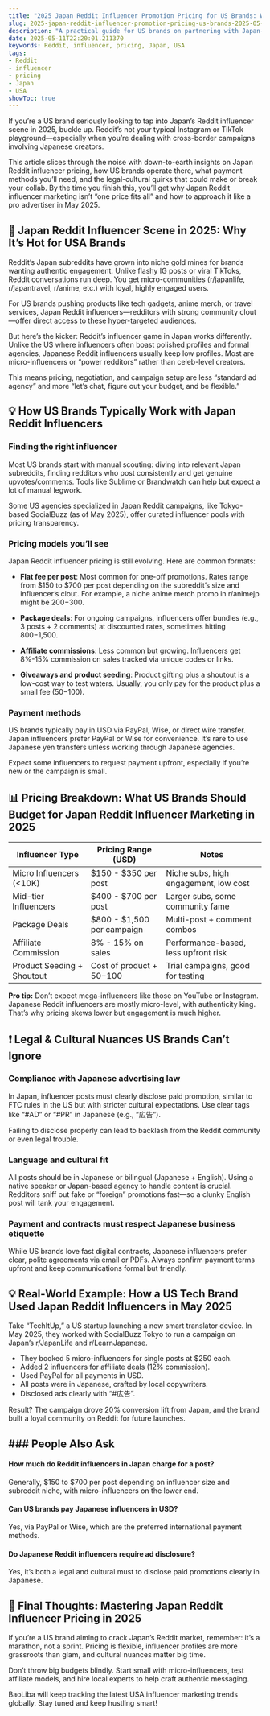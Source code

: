 ```yaml
---
title: "2025 Japan Reddit Influencer Promotion Pricing for US Brands: What You Need to Know"
slug: 2025-japan-reddit-influencer-promotion-pricing-us-brands-2025-05-11
description: "A practical guide for US brands on partnering with Japan-based Reddit influencers in 2025. Understand pricing models, payment methods, and platform nuances to maximize ROI."
date: 2025-05-11T22:20:01.211370
keywords: Reddit, influencer, pricing, Japan, USA
tags:
- Reddit
- influencer
- pricing
- Japan
- USA
showToc: true
---
```


If you’re a US brand seriously looking to tap into Japan’s Reddit influencer scene in 2025, buckle up. Reddit’s not your typical Instagram or TikTok playground—especially when you’re dealing with cross-border campaigns involving Japanese creators.  

This article slices through the noise with down-to-earth insights on Japan Reddit influencer pricing, how US brands operate there, what payment methods you’ll need, and the legal-cultural quirks that could make or break your collab. By the time you finish this, you’ll get why Japan Reddit influencer marketing isn’t “one price fits all” and how to approach it like a pro advertiser in May 2025.  

## 📢 Japan Reddit Influencer Scene in 2025: Why It’s Hot for USA Brands  

Reddit’s Japan subreddits have grown into niche gold mines for brands wanting authentic engagement. Unlike flashy IG posts or viral TikToks, Reddit conversations run deep. You get micro-communities (r/japanlife, r/japantravel, r/anime, etc.) with loyal, highly engaged users.  

For US brands pushing products like tech gadgets, anime merch, or travel services, Japan Reddit influencers—redditors with strong community clout—offer direct access to these hyper-targeted audiences.  

But here’s the kicker: Reddit’s influencer game in Japan works differently. Unlike the US where influencers often boast polished profiles and formal agencies, Japanese Reddit influencers usually keep low profiles. Most are micro-influencers or “power redditors” rather than celeb-level creators.  

This means pricing, negotiation, and campaign setup are less “standard ad agency” and more “let’s chat, figure out your budget, and be flexible.”  

## 💡 How US Brands Typically Work with Japan Reddit Influencers  

### Finding the right influencer  

Most US brands start with manual scouting: diving into relevant Japan subreddits, finding redditors who post consistently and get genuine upvotes/comments. Tools like Sublime or Brandwatch can help but expect a lot of manual legwork.  

Some US agencies specialized in Japan Reddit campaigns, like Tokyo-based SocialBuzz (as of May 2025), offer curated influencer pools with pricing transparency.  

### Pricing models you’ll see  

Japan Reddit influencer pricing is still evolving. Here are common formats:  

- **Flat fee per post**: Most common for one-off promotions. Rates range from $150 to $700 per post depending on the subreddit’s size and influencer’s clout. For example, a niche anime merch promo in r/animejp might be $200-$300.  

- **Package deals**: For ongoing campaigns, influencers offer bundles (e.g., 3 posts + 2 comments) at discounted rates, sometimes hitting $800-$1,500.  

- **Affiliate commissions**: Less common but growing. Influencers get 8%-15% commission on sales tracked via unique codes or links.  

- **Giveaways and product seeding**: Product gifting plus a shoutout is a low-cost way to test waters. Usually, you only pay for the product plus a small fee ($50-$100).  

### Payment methods  

US brands typically pay in USD via PayPal, Wise, or direct wire transfer. Japan influencers prefer PayPal or Wise for convenience. It’s rare to use Japanese yen transfers unless working through Japanese agencies.  

Expect some influencers to request payment upfront, especially if you’re new or the campaign is small.  

## 📊 Pricing Breakdown: What US Brands Should Budget for Japan Reddit Influencer Marketing in 2025  

| Influencer Type           | Pricing Range (USD)          | Notes                                   |  
|--------------------------|-----------------------------|-----------------------------------------|  
| Micro Influencers (<10K)  | $150 - $350 per post        | Niche subs, high engagement, low cost  |  
| Mid-tier Influencers      | $400 - $700 per post        | Larger subs, some community fame        |  
| Package Deals             | $800 - $1,500 per campaign  | Multi-post + comment combos              |  
| Affiliate Commission      | 8% - 15% on sales           | Performance-based, less upfront risk    |  
| Product Seeding + Shoutout| Cost of product + $50-$100  | Trial campaigns, good for testing       |  

**Pro tip:** Don’t expect mega-influencers like those on YouTube or Instagram. Japanese Reddit influencers are mostly micro-level, with authenticity king. That’s why pricing skews lower but engagement is much higher.  

## ❗ Legal & Cultural Nuances US Brands Can’t Ignore  

### Compliance with Japanese advertising law  

In Japan, influencer posts must clearly disclose paid promotion, similar to FTC rules in the US but with stricter cultural expectations. Use clear tags like “#AD” or “#PR” in Japanese (e.g., “広告”).  

Failing to disclose properly can lead to backlash from the Reddit community or even legal trouble.  

### Language and cultural fit  

All posts should be in Japanese or bilingual (Japanese + English). Using a native speaker or Japan-based agency to handle content is crucial. Redditors sniff out fake or “foreign” promotions fast—so a clunky English post will tank your engagement.  

### Payment and contracts must respect Japanese business etiquette  

While US brands love fast digital contracts, Japanese influencers prefer clear, polite agreements via email or PDFs. Always confirm payment terms upfront and keep communications formal but friendly.  

## 💡 Real-World Example: How a US Tech Brand Used Japan Reddit Influencers in May 2025  

Take “TechItUp,” a US startup launching a new smart translator device. In May 2025, they worked with SocialBuzz Tokyo to run a campaign on Japan’s r/JapanLife and r/LearnJapanese.  

- They booked 5 micro-influencers for single posts at $250 each.  
- Added 2 influencers for affiliate deals (12% commission).  
- Used PayPal for all payments in USD.  
- All posts were in Japanese, crafted by local copywriters.  
- Disclosed ads clearly with “#広告”.  

Result? The campaign drove 20% conversion lift from Japan, and the brand built a loyal community on Reddit for future launches.  

## ### People Also Ask  

#### How much do Reddit influencers in Japan charge for a post?  

Generally, $150 to $700 per post depending on influencer size and subreddit niche, with micro-influencers on the lower end.  

#### Can US brands pay Japanese influencers in USD?  

Yes, via PayPal or Wise, which are the preferred international payment methods.  

#### Do Japanese Reddit influencers require ad disclosure?  

Yes, it’s both a legal and cultural must to disclose paid promotions clearly in Japanese.  

## 📢 Final Thoughts: Mastering Japan Reddit Influencer Pricing in 2025  

If you’re a US brand aiming to crack Japan’s Reddit market, remember: it’s a marathon, not a sprint. Pricing is flexible, influencer profiles are more grassroots than glam, and cultural nuances matter big time.  

Don’t throw big budgets blindly. Start small with micro-influencers, test affiliate models, and hire local experts to help craft authentic messaging.  

BaoLiba will keep tracking the latest USA influencer marketing trends globally. Stay tuned and keep hustling smart!